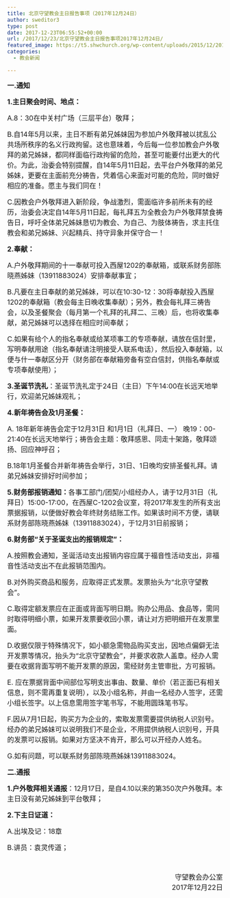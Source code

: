 ```yaml
---
title: 北京守望教会主日报告事项（2017年12月24日）
author: sweditor3
type: post
date: 2017-12-23T06:55:52+00:00
url: /2017/12/23/北京守望教会主日报告事项2017年12月24日/
featured_image: https://t5.shwchurch.org/wp-content/uploads/2015/12/20151227-400x288.jpg
categories:
  - 教会新闻

---
```

<span style="font-size: 12pt;"><strong>一.通知</strong></span>

<span style="font-size: 12pt;"><strong>1.主日聚会时间、地点：</strong></span>

<span style="font-size: 12pt;">A.8：30在中关村广场（三层平台）敬拜；</span>

<span style="font-size: 12pt;">B.自14年5月以来，主日不断有弟兄姊妹因为参加户外敬拜被以扰乱公共场所秩序的名义行政拘留。这也意味着，今后每一位参加教会户外敬拜的弟兄姊妹，都同样面临行政拘留的危险，甚至可能要付出更大的代价。为此，治委会特别提醒，自14年5月11日起，去平台户外敬拜的弟兄姊妹，更要在主面前充分祷告，凭着信心来面对可能的危险，同时做好相应的准备。愿主与我们同在！</span>

<span style="font-size: 12pt;">C.因教会户外敬拜进入新阶段，争战激烈，需面临许多前所未有的经历，治委会决定自14年5月11日起，每礼拜五为全教会为户外敬拜禁食祷告日，呼吁全体弟兄姊妹恳切为教会、为自己、为肢体祷告，求主托住教会和弟兄姊妹、兴起精兵、持守异象并保守合一！</span>

<span style="font-size: 12pt;"><strong>2.奉献：</strong></span>

<span style="font-size: 12pt;">A.户外敬拜期间的十一奉献可投入西屋1202的奉献箱，或联系财务部陈晓燕姊妹（13911883024）安排奉献事宜；</span>

<span style="font-size: 12pt;">B.凡要在主日奉献的弟兄姊妹，可以在10:30-12：30将奉献投入西屋1202的奉献箱（教会每主日晚收集奉献）；另外，教会每礼拜三祷告会，以及圣餐聚会（每月第一个礼拜的礼拜二、三晚）后，也将收集奉献，弟兄姊妹可以选择在相应时间奉献；</span>

<span style="font-size: 12pt;">C.如果有给个人的指名奉献或给某项事工的专项奉献，请放在信封里，写明奉献用途（指名奉献请注明接受人联系电话），然后投入奉献箱，以便与什一奉献区分开（财务部在奉献箱旁备有空白信封，供指名奉献或专项奉献使用）；</span>

<span style="font-size: 12pt;"><strong>3.圣诞节洗礼</strong>：圣诞节洗礼定于24日（主日）下午14:00在长远天地举行，欢迎弟兄姊妹观礼；</span>

<span style="font-size: 12pt;"><strong>4.新年祷告会及1月圣餐：</strong></span>

<span style="font-size: 12pt;">A. 18年新年祷告会定于12月31日 和1月1日（礼拜日、一） 晚19：00-21:40在长远天地举行；祷告会主题：敬拜感恩、同走十架路，敬拜颂扬、回应神呼召；</span>

<span style="font-size: 12pt;">B.18年1月圣餐合并新年祷告会举行，31日、1日晚均安排圣餐礼拜。请弟兄姊妹安排好时间参加；</span>

<span style="font-size: 12pt;"><strong>5.财务部报销通知：</strong>各事工部门/团契/小组经办人，请于12月31日（礼拜日）15:00-17:00，在西屋C-1202会议室，将2017年发生的所有支出票据报销，以便做好教会年终财务结账工作。如果该时间不方便，请联系财务部陈晓燕姊妹（13911883024），于12月31日前报销；</span>

<span style="font-size: 12pt;"><strong>6.财务部“关于圣诞支出的报销规定”：</strong></span>

<span style="font-size: 12pt;">A.按照教会通知，圣诞活动支出报销内容应属于福音性活动支出，非福音性活动支出不在此报销范围内。</span>

<span style="font-size: 12pt;">B.对外购买商品和服务，应取得正式发票。发票抬头为“北京守望教会”。</span>

<span style="font-size: 12pt;">C.取得定额发票应在正面或背面写明日期。购办公用品、食品等，需同时取得明细小票，如果开发票要收回小票，请让对方把明细开在发票里面。</span>

<span style="font-size: 12pt;">D.收据仅限于特殊情况下，如小额急需物品购买支出，因地点偏僻无法开发票等情况，抬头为“北京守望教会”，并要求收款人盖章。经办人需要在收据背面写明不能开发票的原因，需经财务主管审批，方可报销。</span>

<span style="font-size: 12pt;">E. 应在票据背面中间部位写明支出事由、数量、单价（若正面已有相关信息，则不需再重复说明），以及小组名称，并由一名经办人签字，还需小组长签字。以上信息需用签字笔书写，不能用圆珠笔书写。</span>

<span style="font-size: 12pt;">F.因从7月1日起，购买方为企业的，索取发票需要提供纳税人识别号。经办的弟兄姊妹可以说明我们不是企业，不用提供纳税人识别号，开具的发票可以报销。如果对方坚决不肯开，那么可以开经办人姓名。</span>

<span style="font-size: 12pt;">G.如有问题，可以联系财务部陈晓燕姊妹13911883024。</span>

<span style="font-size: 12pt;"><strong>二.通报</strong></span>

<span style="font-size: 12pt;"><strong>1.户外敬拜相关通报</strong>：12月17日，是自4.10以来的第350次户外敬拜。本主日没有弟兄姊妹到平台敬拜；</span>

<span style="font-size: 12pt;"><strong>2.下主日证道：</strong></span>

<span style="font-size: 12pt;">A.出埃及记：18章</span>

<span style="font-size: 12pt;">B.讲员：袁灵传道；</span>

&nbsp;

<p style="text-align: right;">
  <span style="font-size: 12pt;">守望教会办公室</span><br /> <span style="font-size: 12pt;"> 2017年12月22日</span>
</p>